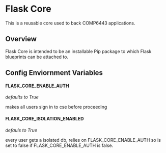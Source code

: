 # Flask Core

This is a reusable core used to back COMP6443 applications.

## Overview

Flask Core is intended to be an installable Pip package to which Flask blueprints can be attached to.

## Config Enviornment Variables 

#### FLASK_CORE_ENABLE_AUTH
_defaults to True_

makes all users sign in to cse before proceeding

#### FLASK_CORE_ISOLATION_ENABLED
_defauls to True_

every user gets a isolated db, relies on FLASK_CORE_ENABLE_AUTH so is set to false if FLASK_CORE_ENABLE_AUTH is false.

```